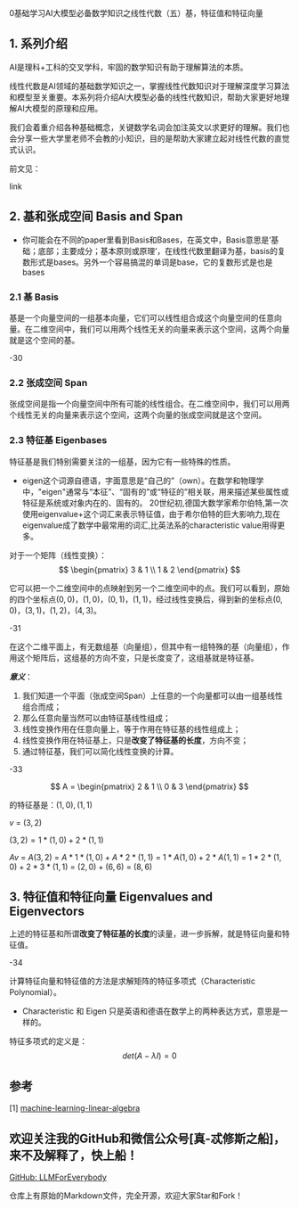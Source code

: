 0基础学习AI大模型必备数学知识之线性代数（五）基，特征值和特征向量

## 1. 系列介绍

AI是理科+工科的交叉学科，牢固的数学知识有助于理解算法的本质。

线性代数是AI领域的基础数学知识之一，掌握线性代数知识对于理解深度学习算法和模型至关重要。本系列将介绍AI大模型必备的线性代数知识，帮助大家更好地理解AI大模型的原理和应用。

我们会着重介绍各种基础概念，关键数学名词会加注英文以求更好的理解。我们也会分享一些大学里老师不会教的小知识，目的是帮助大家建立起对线性代数的直觉式认识。

前文见：

link

## 2. 基和张成空间 Basis and Span

- 你可能会在不同的paper里看到Basis和Bases，在英文中，Basis意思是‘基础；底部；主要成分；基本原则或原理’，在线性代数里翻译为基，basis的复数形式是bases。另外一个容易搞混的单词是base，它的复数形式是也是bases

### 2.1 基 Basis

基是一个向量空间的一组基本向量，它们可以线性组合成这个向量空间的任意向量。在二维空间中，我们可以用两个线性无关的向量来表示这个空间，这两个向量就是这个空间的基。

-30

### 2.2 张成空间 Span

张成空间是指一个向量空间中所有可能的线性组合。在二维空间中，我们可以用两个线性无关的向量来表示这个空间，这两个向量的张成空间就是这个空间。

### 2.3 特征基 Eigenbases

特征基是我们特别需要关注的一组基，因为它有一些特殊的性质。

- eigen这个词源自德语，字面意思是“自己的”（own）。在数学和物理学中，"eigen"通常与“本征”、“固有的”或“特征的”相关联，用来描述某些属性或特征是系统或对象内在的、固有的。
20世纪初,德国大数学家希尔伯特,第一次使用eigenvalue+这个词汇来表示特征值，由于希尔伯特的巨大影响力,现在eigenvalue成了数学中最常用的词汇,比英法系的characteristic value用得更多。

对于一个矩阵（线性变换）：
$$ 
\begin{pmatrix}
3 & 1  \\
1 & 2  
\end{pmatrix}
$$

它可以把一个二维空间中的点映射到另一个二维空间中的点。我们可以看到，原始的四个坐标点$(0,0)$，$(1,0)$，$(0,1)$，$(1,1)$，经过线性变换后，得到新的坐标点$(0,0)$，$(3,1)$，$(1,2)$，$(4,3)$。

-31

在这个二维平面上，有无数组基（向量组），但其中有一组特殊的基（向量组），作用这个矩阵后，这组基的方向不变，只是长度变了，这组基就是特征基。

***意义***：
1. 我们知道一个平面（张成空间Span）上任意的一个向量都可以由一组基线性组合而成；
2. 那么任意向量当然可以由特征基线性组成；
3. 线性变换作用在任意向量上，等于作用在特征基的线性组成上；
4. 线性变换作用在特征基上，只是**改变了特征基的长度**，方向不变；
5. 通过特征基，我们可以简化线性变换的计算。

-33

$$ A = 
\begin{pmatrix}
2 & 1  \\
0 & 3  
\end{pmatrix}
$$

的特征基是：$(1,0),(1,1)$

$v$ = $(3,2)$

$(3,2) = 1*(1,0)+2*(1,1)$

$Av$ = $A(3,2)$ = $A*1*(1,0)+A*2*(1,1)$ = $1*A(1,0)+2*A(1,1)$ = $1*2*(1,0)+2*3*(1,1)$ = $(2,0)+(6,6)$ = $(8,6)$

## 3. 特征值和特征向量 Eigenvalues and Eigenvectors

上述的特征基和所谓**改变了特征基的长度**的读量，进一步拆解，就是特征向量和特征值。

-34

计算特征向量和特征值的方法是求解矩阵的特征多项式（Characteristic Polynomial）。

- Characteristic 和 Eigen 只是英语和德语在数学上的两种表达方式，意思是一样的。

特征多项式的定义是：
$$ det(A-\lambda I) = 0 $$

## 参考

[1] [machine-learning-linear-algebra](https://www.coursera.org/learn/machine-learning-linear-algebra/home/week/3)


## 欢迎关注我的GitHub和微信公众号[真-忒修斯之船]，来不及解释了，快上船！

[GitHub: LLMForEverybody](https://github.com/luhengshiwo/LLMForEverybody)

仓库上有原始的Markdown文件，完全开源，欢迎大家Star和Fork！